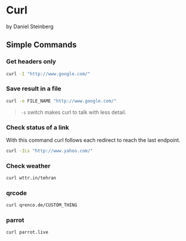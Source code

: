 # Curl

by Daniel Steinberg

## Simple Commands

### Get headers only

```bash
curl -I "http://www.google.com/"
```

### Save result in a file

```bash
curl -o FILE_NAME "http://www.google.com/"
```

> `-s` switch makes curl to talk with less detail.

### Check status of a link

With this command curl follows each redirect to reach the last endpoint.

```bash
curl -ILs "http://www.yahoo.com/"
```

### Check weather

```bash
curl wttr.in/tehran
```

### qrcode

```bash
curl qrenco.de/CUSTOM_THING
```

### parrot

```bash
curl parrot.live
```

